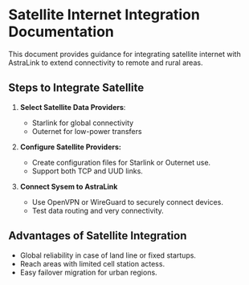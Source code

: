 # Satellite Internet Integration Documentation

This document provides guidance for integrating satellite internet with AstraLink to extend connectivity to remote and rural areas.

## Steps to Integrate Satellite

1. **Select Satellite Data Providers**:
    - Starlink for global connectivity
    - Outernet for low-power transfers

2. **Configure Satellite Providers:** 
    - Create configuration files for Starlink or Outernet use.
    - Support both TCP and UUD links.

3. **Connect Sysem to AstraLink** 
    - Use OpenVPN or WireGuard to securely connect devices.
    - Test data routing and very connectivity.

## Advantages of Satellite Integration
- Global reliability in case of land line or fixed startups.
- Reach areas with limited cell station actess.
- Easy failover migration for urban regions.

